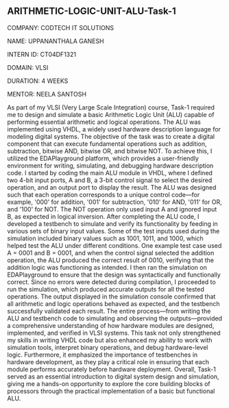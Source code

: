 ## ARITHMETIC-LOGIC-UNIT-ALU-Task-1

COMPANY: CODTECH IT SOLUTIONS

NAME: UPPANANTHALA GANESH

INTERN ID: CT04DF1321

DOMAIN: VLSI

DURATION: 4 WEEKS

MENTOR: NEELA SANTOSH

As part of my VLSI (Very Large Scale Integration) course, Task-1 required me to design and simulate a basic Arithmetic Logic Unit (ALU) capable of performing essential arithmetic and logical operations. The ALU was implemented using VHDL, a widely used hardware description language for modeling digital systems. The objective of the task was to create a digital component that can execute fundamental operations such as addition, subtraction, bitwise AND, bitwise OR, and bitwise NOT. To achieve this, I utilized the EDAPlayground platform, which provides a user-friendly environment for writing, simulating, and debugging hardware description code. I started by coding the main ALU module in VHDL, where I defined two 4-bit input ports, A and B, a 3-bit control signal to select the desired operation, and an output port to display the result.
The ALU was designed such that each operation corresponds to a unique control code—for example, '000' for addition, '001' for subtraction, '010' for AND, '011' for OR, and '100' for NOT. The NOT operation only used input A and ignored input B, as expected in logical inversion. After completing the ALU code, I developed a testbench to simulate and verify its functionality by feeding in various sets of binary input values. Some of the test inputs used during the simulation included binary values such as 1001, 1011, and 1000, which helped test the ALU under different conditions. One example test case used A = 0001 and B = 0001, and when the control signal selected the addition operation, the ALU produced the correct result of 0010, verifying that the addition logic was functioning as intended. I then ran the simulation on EDAPlayground to ensure that the design was syntactically and functionally correct. Since no errors were detected during compilation, I proceeded to run the simulation, which produced accurate outputs for all the tested operations.
The output displayed in the simulation console confirmed that all arithmetic and logic operations behaved as expected, and the testbench successfully validated each result. The entire process—from writing the ALU and testbench code to simulating and observing the outputs—provided a comprehensive understanding of how hardware modules are designed, implemented, and verified in VLSI systems. This task not only strengthened my skills in writing VHDL code but also enhanced my ability to work with simulation tools, interpret binary operations, and debug hardware-level logic. Furthermore, it emphasized the importance of testbenches in hardware development, as they play a critical role in ensuring that each module performs accurately before hardware deployment. Overall, Task-1 served as an essential introduction to digital system design and simulation, giving me a hands-on opportunity to explore the core building blocks of processors through the practical implementation of a basic but functional ALU.





